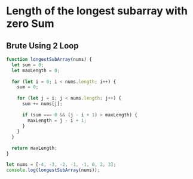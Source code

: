 # Length of the longest subarray with zero Sum

## Brute Using 2 Loop

```javascript
function longestSubArray(nums) {
  let sum = 0;
  let maxLength = 0;
  
  for (let i = 0; i < nums.length; i++) {
    sum = 0;
    
    for (let j = i; j < nums.length; j++) {
      sum += nums[j];
      
      if (sum === 0 && (j - i + 1) > maxLength) {
        maxLength = j - i + 1;
      }
    }
  }
  
  return maxLength;
}

let nums = [-4, -3, -2, -1, -1, 0, 2, 3];
console.log(longestSubArray(nums));
```